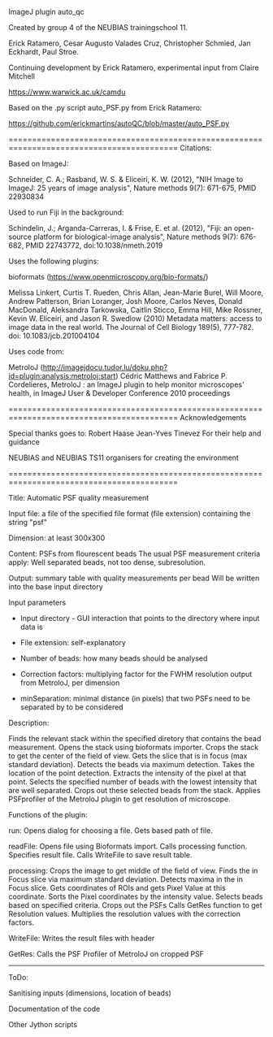 ImageJ plugin auto_qc

Created by group 4 of the NEUBIAS trainingschool 11.

Erick Ratamero, Cesar Augusto Valades Cruz, Christopher Schmied, Jan Eckhardt, Paul Stroe.


Continuing development by Erick Ratamero, experimental input from Claire Mitchell

https://www.warwick.ac.uk/camdu


Based on the .py script auto_PSF.py from Erick Ratamero:

https://github.com/erickmartins/autoQC/blob/master/auto_PSF.py



==========================================================================================
Citations:


Based on ImageJ:

Schneider, C. A.; Rasband, W. S. & Eliceiri, K. W. (2012), "NIH Image to ImageJ: 25 years of image analysis", Nature methods 9(7): 671-675, PMID 22930834

Used to run Fiji in the background:

Schindelin, J.; Arganda-Carreras, I. & Frise, E. et al. (2012), "Fiji: an open-source platform for biological-image analysis", Nature methods 9(7): 676-682, PMID 22743772, doi:10.1038/nmeth.2019


Uses the following plugins:

bioformats (https://www.openmicroscopy.org/bio-formats/)

Melissa Linkert, Curtis T. Rueden, Chris Allan, Jean-Marie Burel, Will Moore, Andrew Patterson, Brian Loranger, Josh Moore, Carlos Neves, Donald MacDonald, Aleksandra Tarkowska, Caitlin Sticco, Emma Hill, Mike Rossner, Kevin W. Eliceiri, and Jason R. Swedlow (2010) Metadata matters: access to image data in the real world. The Journal of Cell Biology 189(5), 777-782. doi: 10.1083/jcb.201004104


Uses code from:

MetroloJ (http://imagejdocu.tudor.lu/doku.php?id=plugin:analysis:metroloj:start)
Cédric Matthews and Fabrice P. Cordelieres, MetroloJ : an ImageJ plugin to help monitor microscopes' health, in ImageJ User & Developer Conference 2010 proceedings


==========================================================================================
Acknowledgements

Special thanks goes to:
Robert Haase
Jean-Yves Tinevez
For their help and guidance

NEUBIAS and NEUBIAS TS11 organisers for creating the environment

==========================================================================================


Title: Automatic PSF quality measurement

Input file: a file of the specified file format (file extension) containing the string "psf"

Dimension: at least 300x300

Content: PSFs from flourescent beads
         The usual PSF measurement criteria apply:
         Well separated beads, not too dense, subresolution.

Output: summary table with quality measurements per bead
        Will be written into the base input directory

Input parameters 

- Input directory - GUI interaction that points to the directory where input data is

- File extension: self-explanatory

- Number of beads: how many beads should be analysed

- Correction factors: multiplying factor for the FWHM resolution output from MetroloJ, per dimension

- minSeparation: minimal distance (in pixels) that two PSFs need to be separated by to be considered

Description:

Finds the relevant stack within the specified diretory that contains the bead measurement.
Opens the stack using bioformats importer.
Crops the stack to get the center of the field of view.
Gets the slice that is in focus (max standard deviation).
Detects the beads via maximum detection.
Takes the location of the point detection.
Extracts the intensity of the pixel at that point.
Selects the specified number of beads with the lowest intensity that are well separated.
Crops out these selected beads from the stack.
Applies PSFprofiler of the MetroloJ plugin to get resolution of microscope.

Functions of the plugin:

run:
Opens dialog for choosing a file.
Gets based path of file.

readFile:
Opens file using Bioformats import.
Calls processing function.
Specifies result file.
Calls WriteFile to save result table.

processing:
Crops the image to get middle of the field of view.
Finds the in Focus slice via maximum standard deviation.
Detects maxima in the in Focus slice.
Gets coordinates of ROIs and gets Pixel Value at this coordinate.
Sorts the Pixel coordinates by the intensity value.
Selects beads based on specified criteria.
Crops out the PSFs
Calls GetRes function to get Resolution values.
Multiplies the resolution values with the correction factors.

WriteFile:
Writes the result files with header

GetRes:
Calls the PSF Profiler of MetroloJ on cropped PSF

----------------------------------------------------------------------------------------
ToDo:

Sanitising inputs (dimensions, location of beads)

Documentation of the code

Other Jython scripts
